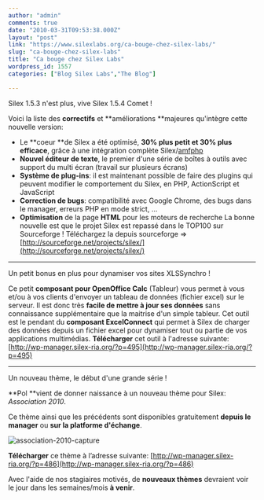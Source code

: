 ```yaml
---
author: "admin"
comments: true
date: "2010-03-31T09:53:38.000Z"
layout: "post"
link: "https://www.silexlabs.org/ca-bouge-chez-silex-labs/"
slug: "ca-bouge-chez-silex-labs"
title: "Ca bouge chez Silex Labs"
wordpress_id: 1557
categories: ["Blog Silex Labs","The Blog"]

---
```

Silex 1.5.3 n'est plus, vive Silex 1.5.4 Comet !


Voici la  liste des **correctifs** et **améliorations **majeures qu'intègre  cette nouvelle version:





- Le **coeur **de Silex a été optimisé, **30% plus petit et 30% plus efficace**,  grâce à une intégration complète Silex/[amfphp](http://amfphp.org/)
- **Nouvel éditeur de texte**, le premier d'une série de boîtes à  outils avec support du multi écran (travail sur plusieurs écrans)
- **Système de plug-ins**: il est maintenant possible de faire des  plugins qui peuvent modifier le comportement du Silex, en PHP,  ActionScript et JavaScript
- **Correction de bugs**: compatibilité avec Google Chrome, des bugs  dans le manager, erreurs PHP en mode strict, ...
- **Optimisation** de la page **HTML** pour les moteurs de  recherche
La bonne nouvelle est que le projet Silex est repassé dans le TOP100 sur  Sourceforge !
Téléchargez la depuis sourceforge => [http://sourceforge.net/projects/silex/](http://sourceforge.net/projects/silex/)






* * *

Un petit bonus  en plus pour dynamiser vos sites XLSSynchro !



Ce petit **composant  pour OpenOffice Calc** (Tableur) vous permet à vous et/ou à vos  clients d'envoyer un tableau de données (fichier excel) sur le serveur.  Il est donc très **facile de mettre à jour ses données** sans  connaissance supplémentaire que la maitrise d'un simple tableur.
Cet outil est le pendant du **composant ExcelConnect** qui permet à  Silex de charger des données depuis un fichier excel pour dynamiser tout  ou partie de vos applications multimédias.
**Télécharger** cet outil à l'adresse suivante: [http://wp-manager.silex-ria.org/?p=495](http://wp-manager.silex-ria.org/?p=495)






* * *

Un nouveau  thème, le début d'une grande série !







**Pol **vient  de donner naissance à un nouveau thème pour Silex: _Association 2010_.




Ce thème  ainsi que les précédents sont disponibles gratuitement **depuis le  manager** ou **sur la platforme d'échange**.




![association-2010-capture](https://www.silexlabs.org/wp-content/uploads/2010/03/association-2010-capture1.jpg)




**Télécharger** ce thème à l’adresse suivante: [http://wp-manager.silex-ria.org/?p=486](http://wp-manager.silex-ria.org/?p=486)




Avec  l'aide de nos stagiaires motivés, de **nouveaux thèmes** devraient  voir le jour dans les semaines/mois **à venir**.

